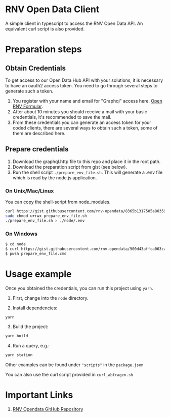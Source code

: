 # RNV Open Data Client

A simple client in typescript to access the RNV Open Data API.
An equivalent curl script is also provided.

# Preparation steps

## Obtain Credentials

To get access to our Open Data Hub API with your solutions, it is necessary to have an oauth2 access token.
You need to go through several steps to generate such a token.

1. You register with your name and email for "Graphql" access here.
   [Open RNV Formular](https://www.opendata-oepnv.de/ht/de/organisation/verkehrsunternehmen/rnv/openrnv/api).
2. After about 10 minutes you should receive a mail with your basic credentials, it's recommended to save the mail.
3. From these credentials you can generate an access token for your coded clients, there are several ways to obtain such a token, some of them are described here.

## Prepare credentials

1. Download the graphql.http file to this repo and place it in the root path.
2. Download the preparation script from gist (see below).
3. Run the shell script `./prepare_env_file.sh`. This will generate a .env file which is read by the node.js application.

### On Unix/Mac/Linux

You can copy the shell-script from node_modules.

```bash
curl https://gist.githubusercontent.com/rnv-opendata/8365b1317505a80359491c2124a05e94/raw/2fc73bdbb1dd4872feff7aa8182c477d01a379cc/prepare_env_file.sh > prepare_env_file.sh
sudo chmod u+rwx prepare_env_file.sh
./prepare_env_file.sh > ./node/.env
```

### On Windows

```bash
$ cd node
$ curl https://gist.githubusercontent.com/rnv-opendata/900d43affca063caed7918f91d9531b5/raw/38060421063bc4766566e5324af489fbce226cac/prepare_env_file.cmd > prepare_env_file.cmd
$ pwsh prepare_env_file.cmd
```

# Usage example

Once you obtained the credentials, you can run this project using `yarn`.

1. First, change into the `node` directory.

2. Install dependencies:

```bash
yarn
```

3. Build the project:

```bash
yarn build
```

4. Run a query, e.g.:

```bash
yarn station
```

Other examples can be found under `"scripts"` in the `package.json`

You can also use the curl script provided in `curl_abfragen.sh`

# Important Links

1. [RNV Opendata GitHub Repository](https://github.com/Rhein-Neckar-Verkehr/data-hub-nodejs-client)
